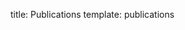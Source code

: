 title: Publications
template: publications

<!---

This page is generated automatically. Please do not change the content of this page.

--->
